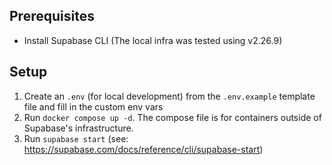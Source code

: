 ## Prerequisites

- Install Supabase CLI (The local infra was tested using v2.26.9)

## Setup

1. Create an `.env` (for local development) from the `.env.example` template file and fill in the custom env vars
2. Run `docker compose up -d`. The compose file is for containers outside of Supabase's infrastructure. 
3. Run `supabase start` (see: https://supabase.com/docs/reference/cli/supabase-start)